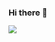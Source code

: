 ### Hi there 👋

<!--
**citysquirrel01/citysquirrel01** is a ✨ _special_ ✨ repository because its `README.md` (this file) appears on your GitHub profile.

Here are some ideas to get you started:

- 🔭 I’m currently working on ...
- 🌱 I’m currently learning ...
- 👯 I’m looking to collaborate on ...
- 🤔 I’m looking for help with ...
- 💬 Ask me about ...
- 📫 How to reach me: ...
- 😄 Pronouns: ...
- ⚡ Fun fact: ...
-->
<img src="https://postfiles.pstatic.net/MjAyMzA0MDNfNjEg/MDAxNjgwNTI3OTA4ODcz.yeLN5hIDrGgMImVB1VZuWw3ML7aLgJnqrlK3unLzgk0g.WEXb7_3uyQ6MMAaJ8Bey6xlChRcbm964LXtyiEz1f5sg.PNG.dianahye/dev%EF%BC%8Djeans.png?type=w773]](https://i.guim.co.uk/img/media/28533e565bb4c54c399e162ab306b19c541994f9/0_97_3158_1895/master/3158.jpg?width=1200&height=900&quality=85&auto=format&fit=crop&s=33de91116039176f3b67a6d3232cdf30">

